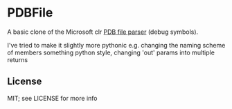 PDBFile
=======

A basic clone of the Microsoft clr [PDB file parser](https://github.com/Microsoft/clrmd/blob/master/src/Microsoft.Diagnostics.Runtime/Utilities/PDB/) (debug symbols).

I've tried to make it slightly more pythonic e.g. changing the naming scheme of members something python style, changing 'out' params into multiple returns


License
-------
MIT; see LICENSE for more info



